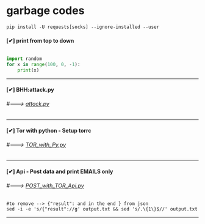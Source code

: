 # garbage codes

```
pip install -U requests[socks] --ignore-installed --user
```

#### [✔] print from top to down
```python

import random 
for x in range(100, 0, -1):
    print(x)
```
---

#### [✔] BHH:attack.py
######  #---> [attack.py](https://github.com/t4t34m/0xc0d3/blob/main/python/attack.py "ATTACKING IN LAWFUL WAY - LOSE THEM IN IPSx")
---
#### [✔] Tor with python - Setup torrc
######  #---> [TOR_with_Py.py](https://github.com/t4t34m/0xc0d3/blob/main/python/TOR_with_Py.py "Tor with python - Setup torrc")
---
#### [✔] Api - Post data and print EMAILS only 
######  #---> [POST_with_TOR_Api.py](https://github.com/t4t34m/0xc0d3/blob/main/python/POST_with_TOR_Api.py "READY TO USE CHANGE URL TO TARGET")
    #to remove --> {"result": and in the end } from json
    sed -i -e 's/{"result"://g' output.txt && sed 's/.\{1\}$//' output.txt
---
